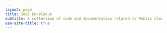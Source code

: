 ```yaml
---
layout: page
title: SUSE Enceladus
subtitle: A collection of code and documentation related to Public Cloud
use-site-title: true
---
```


